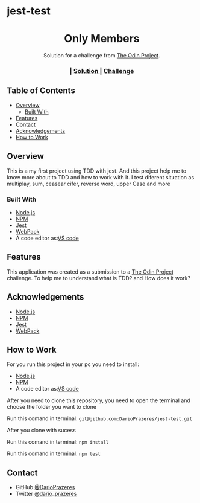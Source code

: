 # jest-test


<!-- Please update value in the {}  -->

<h1 align="center">Only Members</h1>

<div align="center">
   Solution for a challenge from  <a href="theodinproject.com" target="_blank">The Odin Project</a>.
</div>

<div align="center">
  <h3>
    <span> | </span>
    <a href="//github.com/DarioPrazeres/jest-test">
      Solution
    </a>
    <span> | </span>
    <a href="https://theodinproject.com">
      Challenge
    </a>
  </h3>
</div>

<!-- TABLE OF CONTENTS -->

## Table of Contents

- [Overview](#overview)
  - [Built With](#built-with)
- [Features](#features)
- [Contact](#contact)
- [Acknowledgements](#acknowledgements)
- [How to Work](#howtowork)

<!-- OVERVIEW -->

## Overview

<p>This is a my first project using TDD with jest. And this project help me to know more about to TDD and how to work with it. I test diferent situation as multiplay, sum, ceasear cifer, reverse word, upper Case and more</p>

### Built With

<!-- This section should list any major frameworks that you built your project using. Here are a few examples.-->

- [Node.js](https://nodejs.org/) 
- [NPM](https://npmjs.com/)
- [Jest](https://jest.io/)
- [WebPack](https://webpack.js.org/)
- A code editor as:[VS code](https://code.visualstudio.com/)

## Features

<!-- List the features of your application or follow the template. Don't share the figma file here :) -->

This application was created as a submission to a [The Odin Project](https://theodinproject.com) challenge. To help me to understand what is TDD? and How does it work?


## Acknowledgements

<!-- This section should list any articles or add-ons/plugins that helps you to complete the project. This is optional but it will help you in the future. For exmpale -->

- [Node.js](https://nodejs.org/) 
- [NPM](https://npmjs.com/)
- [Jest](https://jest.io/)
- [WebPack](https://webpack.js.org/)

## How to Work
<p>For you run this project in your pc you need to install:</p>

- [Node.js](https://nodejs.org/) 
- [NPM](https://npmjs.com/)
- A code editor as:[VS code](https://code.visualstudio.com/)

<p>After you need to clone this repository, you need to open the terminal and choose the folder you want to clone</p>
<p>Run this comand in terminal: <code>git@github.com:DarioPrazeres/jest-test.git</code></p>
<p>After you clone with sucess</p>
<p>Run this comand in terminal: <code>npm install</code></p>
<p>Run this comand in terminal: <code>npm test</code></p>

## Contact

- GitHub [@DarioPrazeres](https://{github.com/DarioPrazeres})
- Twitter [@dario_prazeres](https://twitter.com/dario_prazeres)